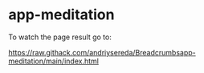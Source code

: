 # app-meditation

To watch the page result go to:

https://raw.githack.com/andriysereda/Breadcrumbsapp-meditation/main/index.html
